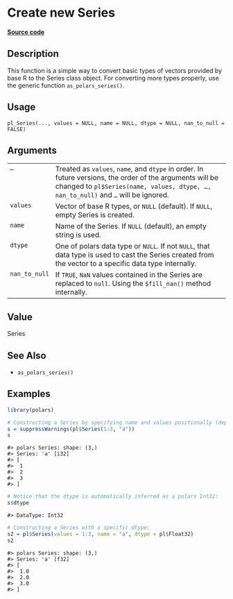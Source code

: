 

# Create new Series

[**Source code**](https://github.com/pola-rs/r-polars/tree/main/R/series__series.R#L267)

## Description

This function is a simple way to convert basic types of vectors provided
by base R to the Series class object. For converting more types
properly, use the generic function <code>as_polars_series()</code>.

## Usage

<pre><code class='language-R'>pl_Series(..., values = NULL, name = NULL, dtype = NULL, nan_to_null = FALSE)
</code></pre>

## Arguments

<table>
<tr>
<td style="white-space: nowrap; font-family: monospace; vertical-align: top">
<code id="pl_Series_:_...">…</code>
</td>
<td>
Treated as <code>values</code>, <code>name</code>, and
<code>dtype</code> in order. In future versions, the order of the
arguments will be changed to <code>pl$Series(name, values, dtype, …,
nan_to_null)</code> and <code>…</code> will be ignored.
</td>
</tr>
<tr>
<td style="white-space: nowrap; font-family: monospace; vertical-align: top">
<code id="pl_Series_:_values">values</code>
</td>
<td>
Vector of base R types, or <code>NULL</code> (default). If
<code>NULL</code>, empty Series is created.
</td>
</tr>
<tr>
<td style="white-space: nowrap; font-family: monospace; vertical-align: top">
<code id="pl_Series_:_name">name</code>
</td>
<td>
Name of the Series. If <code>NULL</code> (default), an empty string is
used.
</td>
</tr>
<tr>
<td style="white-space: nowrap; font-family: monospace; vertical-align: top">
<code id="pl_Series_:_dtype">dtype</code>
</td>
<td>
One of polars data type or <code>NULL</code>. If not <code>NULL</code>,
that data type is used to cast the Series created from the vector to a
specific data type internally.
</td>
</tr>
<tr>
<td style="white-space: nowrap; font-family: monospace; vertical-align: top">
<code id="pl_Series_:_nan_to_null">nan_to_null</code>
</td>
<td>
If <code>TRUE</code>, <code>NaN</code> values contained in the Series
are replaced to <code>null</code>. Using the <code>$fill_nan()</code>
method internally.
</td>
</tr>
</table>

## Value

Series

## See Also

<ul>
<li>

<code>as_polars_series()</code>

</li>
</ul>

## Examples

``` r
library(polars)

# Constructing a Series by specifying name and values positionally (deprecated):
s = suppressWarnings(pl$Series(1:3, "a"))
s
```

    #> polars Series: shape: (3,)
    #> Series: 'a' [i32]
    #> [
    #>  1
    #>  2
    #>  3
    #> ]

``` r
# Notice that the dtype is automatically inferred as a polars Int32:
s$dtype
```

    #> DataType: Int32

``` r
# Constructing a Series with a specific dtype:
s2 = pl$Series(values = 1:3, name = "a", dtype = pl$Float32)
s2
```

    #> polars Series: shape: (3,)
    #> Series: 'a' [f32]
    #> [
    #>  1.0
    #>  2.0
    #>  3.0
    #> ]

